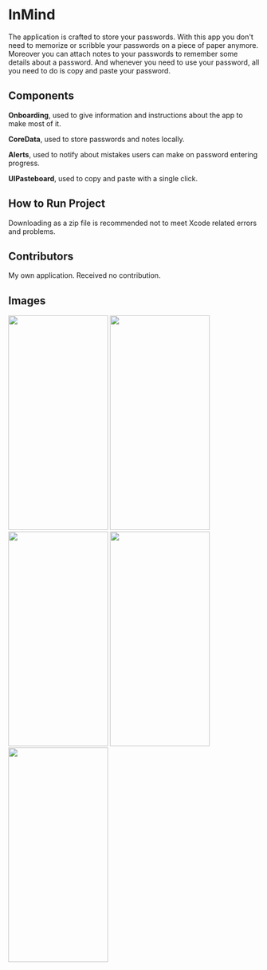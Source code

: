 # InMind

The application is crafted to store your passwords. With this app you don't need to memorize or scribble your passwords on a piece of paper anymore. Moreover you can attach notes to your passwords to remember some details about a password. And whenever you need to use your password, all you need to do is copy and paste your password.

## Components

**Onboarding**, used to give information and instructions about the app to make most of it.

**CoreData**, used to store passwords and notes locally.

**Alerts**, used to notify about mistakes users can make on password entering progress.

**UIPasteboard**, used to copy and paste with a single click.

## How to Run Project

Downloading as a zip file is recommended not to meet Xcode related errors and problems.

## Contributors

My own application. Received no contribution.

## Images

<img src="https://github.com/user-attachments/assets/66c3237b-c3b7-4dbf-bb4f-2005902c6357" width="200" height="430">
<img src="https://github.com/user-attachments/assets/d6d55df3-08fb-4712-afaa-aaa42029ee38" width="200" height="430">
<img src="https://github.com/user-attachments/assets/06ab1b65-1e8f-446a-aae0-ed01df1b52df" width="200" height="430">
<img src="https://github.com/user-attachments/assets/bdc6c0df-1dce-41a0-a232-d87f2d44b133" width="200" height="430">
<img src="https://github.com/user-attachments/assets/b9cb0d18-31a1-49a3-aa67-56d0331fe679" width="200" height="430">

